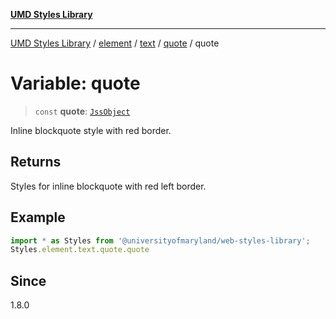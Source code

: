 [**UMD Styles Library**](../../../../../../README.md)

***

[UMD Styles Library](../../../../../../README.md) / [element](../../../../../README.md) / [text](../../../README.md) / [quote](../README.md) / quote

# Variable: quote

> `const` **quote**: [`JssObject`](../../../../../../utilities/namespaces/transform/type-aliases/JssObject.md)

Inline blockquote style with red border.

## Returns

Styles for inline blockquote with red left border.

## Example

```typescript
import * as Styles from '@universityofmaryland/web-styles-library';
Styles.element.text.quote.quote
```

## Since

1.8.0
